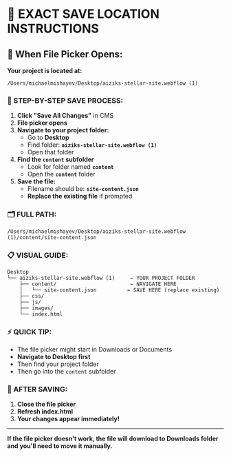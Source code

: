 # 📁 EXACT SAVE LOCATION INSTRUCTIONS

## 🎯 When File Picker Opens:

**Your project is located at:**
```
/Users/michaelmishayev/Desktop/aiziks-stellar-site.webflow (1)
```

### 📍 STEP-BY-STEP SAVE PROCESS:

1. **Click "Save All Changes"** in CMS
2. **File picker opens** 
3. **Navigate to your project folder:**
   - Go to **Desktop** 
   - Find folder: **`aiziks-stellar-site.webflow (1)`**
   - Open that folder
4. **Find the `content` subfolder**
   - Look for folder named **`content`**
   - Open the **`content`** folder
5. **Save the file:**
   - Filename should be: **`site-content.json`**
   - **Replace the existing file** if prompted

### 🗂️ FULL PATH:
```
/Users/michaelmishayev/Desktop/aiziks-stellar-site.webflow (1)/content/site-content.json
```

### 📋 VISUAL GUIDE:
```
Desktop
└── aiziks-stellar-site.webflow (1)     ← YOUR PROJECT FOLDER
    ├── content/                        ← NAVIGATE HERE
    │   └── site-content.json          ← SAVE HERE (replace existing)
    ├── css/
    ├── js/
    ├── images/
    └── index.html
```

### ⚡ QUICK TIP:
- The file picker might start in Downloads or Documents
- **Navigate to Desktop first**
- Then find your project folder
- Then go into the `content` subfolder

### 🔄 AFTER SAVING:
1. **Close the file picker**
2. **Refresh index.html** 
3. **Your changes appear immediately!**

---

**If the file picker doesn't work, the file will download to Downloads folder and you'll need to move it manually.**